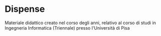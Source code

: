 # Dispense
Materiale didattico creato nel corso degli anni, relativo al corso di studi in Ingegneria Informatica (Triennale) presso l'Università di Pisa
